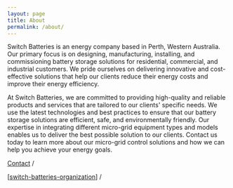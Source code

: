```yaml
---
layout: page
title: About
permalink: /about/
---
```


Switch Batteries is an energy company based in Perth, Western Australia. Our primary focus is on designing, manufacturing, installing, and commissioning battery storage solutions for residential, commercial, and industrial customers. 
We pride ourselves on delivering innovative and cost-effective solutions that help our clients reduce their energy costs and improve their energy efficiency.

At Switch Batteries, we are committed to providing high-quality and reliable products and services that are tailored to our clients' specific needs. We use the latest technologies and best practices to ensure that our battery storage solutions are efficient, safe, and environmentally friendly.
Our expertise in integrating different micro-grid equipment types and models enables us to deliver the best possible solution to our clients. Contact us today to learn more about our micro-grid control solutions and how we can help you achieve your energy goals.


[Contact](https://www.switchbatteries.com/contact)  /  

[[switch-batteries-organization](https://www.switchbatteries.com)]  /
